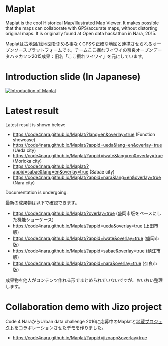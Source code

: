 # Maplat
Maplat is the cool Historical Map/Illustrated Map Viewer. It makes possible that the maps can collaborate with GPS/accurate maps, without distorting original maps. It is originally found at Open data hackathon in Nara, 2015.

Maplatは古地図/絵地図を歪める事なくGPSや正確な地図と連携させられるオープンソースプラットフォームです。チームここ掘れワイワイの奈良オープンデータハッカソン2015成果：旧名「ここ掘れワイワイ」を元にしています。

# Introduction slide (In Japanese)
<a href="http://www.slideshare.net/kokogiko/foss4gplatform-maplat-off4g-2016">![Introduction of Maplat](https://raw.githubusercontent.com/code4nara/Maplat/master/maplat_slide.png)</a>

# Latest result
Latest result is shown below:
* https://code4nara.github.io/Maplat/?lang=en&overlay=true (Function showcase)
* https://code4nara.github.io/Maplat/?appid=ueda&lang=en&overlay=true (Ueda city)
* https://code4nara.github.io/Maplat/?appid=iwate&lang=en&overlay=true (Morioka city)
* https://code4nara.github.io/Maplat/?appid=sabae&lang=en&overlay=true (Sabae city)
* https://code4nara.github.io/Maplat/?appid=nara&lang=en&overlay=true (Nara city)

Documentation is undergoing.

最新の成果物は以下で確認できます。
* https://code4nara.github.io/Maplat/?overlay=true (盛岡市版をベースにした機能ショーケース)
* https://code4nara.github.io/Maplat/?appid=ueda&overlay=true (上田市版)
* https://code4nara.github.io/Maplat/?appid=iwate&overlay=true (盛岡市版)
* https://code4nara.github.io/Maplat/?appid=sabae&overlay=true (鯖江市版)
* https://code4nara.github.io/Maplat/?appid=nara&overlay=true (奈良市版)

成果物を他人がコンテンツ作れる形でまとめられていないですが、おいおい整理します。

# Collaboration demo with Jizo project
Code 4 NaraからUrban data challenge 2016に応募中のMaplatと[地蔵プロジェクト](https://github.com/code4nara/JizoProject/wiki)をコラボレーションさせたデモを作りました。
* https://code4nara.github.io/Maplat/?appid=jizoapp&overlay=true
